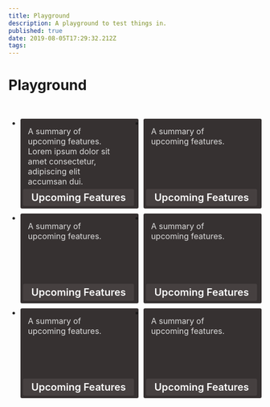 ```yaml
---
title: Playground
description: A playground to test things in.
published: true
date: 2019-08-05T17:29:32.212Z
tags: 
---
```


# Playground
<style type="text/css">
.sitemap ul {
  display: grid;
  grid-template-columns: repeat(auto-fit, minmax(200px, 1fr));
  grid-gap: 10px;
}
.sitemap li {
  background-color: #363131;
  border-radius: 3px;
  /* width: 175px;
  height: 175px;
  padding: 15px;
  font-size: 16px; */
}
.sitemap li .description {
  float: left;
  padding: 15px;
  width: 175px;
  height: 100px;
  color: #dcdcdc;
  font-size: 16px;
}
.sitemap li .title {
  background-color: #464040;
  text-align: center;
  /* position: relative; */
  float: left;
  border-radius: 3px;
  width: 90%;
  margin-top: 10px;
  margin-left: 5px;
  margin-bottom: 5px;
  padding: 5px;
  font-size: 20px;
  font-weight: 600;
  color: #fff;
}
</style>
<link rel="stylesheet" href="test.css" />
<br />

<div class="sitemap">
  <ul>
    <li>
      <span class="description">A summary of upcoming features. Lorem ipsum dolor sit amet consectetur, adipiscing elit accumsan dui.</span>
      <span class="title">Upcoming Features</span>
    </li>
    <li>
      <span class="description">A summary of upcoming features.</span>
      <span class="title">Upcoming Features</span>
    </li>
    <li>
      <span class="description">A summary of upcoming features.</span>
      <span class="title">Upcoming Features</span>
    </li>
    <li>
      <span class="description">A summary of upcoming features.</span>
      <span class="title">Upcoming Features</span>
    </li>
    <li>
      <span class="description">A summary of upcoming features.</span>
      <span class="title">Upcoming Features</span>
    </li>
    <li>
      <span class="description">A summary of upcoming features.</span>
      <span class="title">Upcoming Features</span>
    </li>
  </ul>
</div>